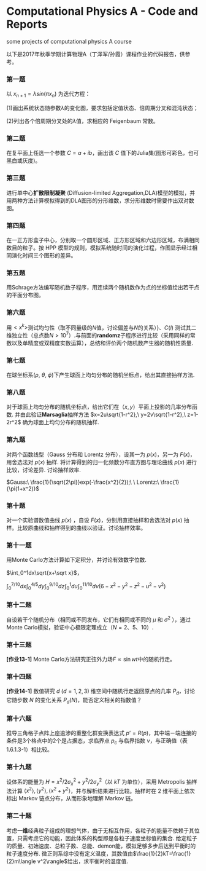 # Computational Physics A - Code and Reports
some projects of computational physics A course

以下是2017年秋季学期计算物理A（丁泽军/孙霞）课程作业的代码报告，供参考。

### 第一题

以 $x_{n+1} = \lambda sin(\pi x_{n})$ 为迭代方程：

(1)画出系统状态随参数$\lambda$的变化图，要求包括定值状态、倍周期分叉和混沌状态；

(2)列出各个倍周期分叉处的$\lambda$值，求相应的 Feigenbaum 常数。


### 第二题

在复平面上任选一个参数 $C=a+ib$，画出该 $C$ 值下的Julia集(图形可彩色，也可黑白或灰度)。

### 第三题

进行单中心**扩散限制凝聚** (Diffusion-limited Aggregation,DLA)模型的模拟，并用两种方法计算模拟得到的DLA图形的分形维数，求分形维数时需要作出双对数图。

### 第四题

在一正方形盒子中心，分别取一个圆形区域、正方形区域和六边形区域，布满相同数目的粒子。按 HPP 模型的规则，模拟系统随时间的演化过程，作图显示经过相同演化时间三个图形的差异。 

### 第五题

用Schrage方法编写随机数子程序，用连续两个随机数作为点的坐标值绘出若干点的平面分布图。

### 第六题

用$<x^k>$测试均匀性（取不同量级的$N$值，讨论偏差与$N$的关系）}、$C(l)$ 测试其二维独立性（总点数$N > 10^7$）.与前面的**randomz**子程序进行比较（采用同样的常数以及单精度或双精度实数运算），总结和评价两个随机数产生器的随机性质量.

### 第七题

在球坐标系$(\rho,\ \theta,\ \phi)$下产生球面上均匀分布的随机坐标点，给出其直接抽样方法.

### 第八题

对于球面上均匀分布的随机坐标点，给出它们在$（x, y）$平面上投影的几率分布函数. 并由此验证**Marsaglia**抽样方法 $x=2u\sqrt{1-r^2},\ y=2v\sqrt{1-r^2},\ z=1-2r^2$ 确为球面上均匀分布的随机抽样. 

### 第九题

对两个函数线型（Gauss 分布和 Lorentz 分布），设其一为 $p(x)​$，另一为 $F(x)​$，用舍选法对 $p(x)​$ 抽样. 将计算得到的归一化频数分布直方图与理论曲线 $p(x)​$ 进行比较，讨论差异. 讨论抽样效率. 

$Gauss:\ \frac{1}{\sqrt{2\pi}}exp(-\frac{x^2}{2});\ \ Lorentz:\ \frac{1}{\pi(1+x^2)}$

### 第十题

对一个实验谱数值曲线 $p(x)$ ，自设 $F(x)$，分别用直接抽样和舍选法对 $p(x)$ 抽样。比较原曲线和抽样得到的曲线以验证。讨论抽样效率。

### 第十一题

用Monte Carlo方法计算如下定积分，并讨论有效数字位数. 

$\int_0^1dx\sqrt{x+\sqrt x}$，

$\int_0^{7/10}dx\int_0^{4/5}dy\int_0^{9/10}dz\int_0^1du\int_0^{11/10}dv(6-x^2-y^2-z^2-u^2-v^2)$

### 第十二题

自设若干个随机分布（相同或不同发布，它们有相同或不同的 $\mu$ 和 $\sigma^2$ ），通过Monte Carlo模拟，验证中心极限定理成立（$N =2、5、10$）.

### 第十三题

**[作业13-1]** Monte Carlo方法研究正弦外力场$F \propto \sin wt$中的随机行走。

### 第十四题

**[作业14-1]** 数值研究 $d\ (d=1,2,3)$ 维空间中随机行走返回原点的几率 $P_d$，讨论它随步数 $N$ 的变化关系 $P_d(N)$，能否定义相关的指数值？

### 第十六题

推导三角格子点阵上座逾渗的重整化群变换表达式 $p’ = R(p)$，其中端－端连接的条件是3个格点中的2个是占据态，求临界点 $p_c$ 与临界指数 $\nu$，与正确值（表1.6.1.3-1）相比较。

### 第十九题

设体系的能量为 $H=x^2/2\sigma_x^2+y^2/2\sigma_y^2$（以 $kT$ 为单位），采用 Metropolis 抽样法计算 $\langle x^2 \rangle,\langle y^2\rangle,\langle x^2+y^2\rangle$，并与解析结果进行比较。抽样时在 2 维平面上依次标出 Markov 链点分布，从而形象地理解 Markov 链。

### 第二十题

考虑**一维**经典粒子组成的理想气体，由于无相互作用，各粒子的能量不依赖于其位置，只需考虑它的动能，因此体系的构型即是各粒子速度坐标值的集合. 给定粒子的质量、初始速度、总粒子数、总能、demon能，模拟足够多步后达到平衡时的粒子速度分布. 微正则系综中没有定义温度，其数值由$\frac{1}{2}kT=\frac{1}{2}m\langle v^2\rangle$给出，求平衡时的温度值.  
